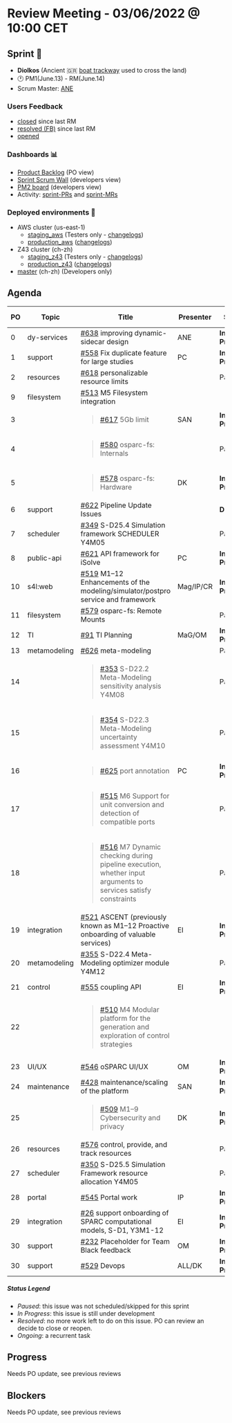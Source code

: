 # Review Meeting - 03/06/2022 @ 10:00 CET

## Sprint 🏃

- **Diolkos**  (Ancient :greece:  [boat trackway](https://en.wikipedia.org/wiki/Diolkos) used to cross the land)
- 🕐 PM1(June.13) - RM(June.14)
- Scrum Master: [ANE]

### Users Feedback

- [closed](https://github.com/pulls?q=is%3Apr+archived%3Afalse+user%3AITISFoundation+closed%3A%3E2022-06-13) since last RM
- [resolved (FB)](https://z43.manuscript.com/f/filters/?ixProject=45&ixStatus=0&maxrecords=50&resolvedInLast=3&sColumns=Category-Favorite-Case-TitleComment-Area-Priority-Status-DateResolved-DateOpened-OpenedBy&sSorts=LastUpdated.descending-Priority&sView=grid-flat) since last RM
- [opened](https://github.com/ITISFoundation/osparc-issues/issues?q=is%3Aissue+is%3Aopen+sort%3Areactions)

### Dashboards 📊

- [Product Backlog](https://github.com/orgs/ITISFoundation/projects/3) (PO view)
- [Sprint Scrum Wall](https://app.zenhub.com/workspaces/osparc---scrum-wall-5c9260f3d76ef51f6b0fe78d/board?repos=118596920,174557929,151701223,135289610,118910047,181836792,167586968) (developers view)
- [PM2 board](https://github.com/orgs/ITISFoundation/projects/9) (developers view)
- Activity: [sprint-PRs] and [sprint-MRs]

### Deployed environments 🚀

- AWS cluster (us-east-1)
  - [staging_aws](https://staging.osparc.io) (Testers only - [changelogs])
  - [production_aws](https://osparc.io) ([changelogs])
- Z43 cluster (ch-zh)
  - [staging_z43](http://osparc-staging.speag.com) (Testers only - [changelogs])
  - [production_z43](http://osparc.speag.com) ([changelogs])
- [master](https://osparc-master.speag.com) (ch-zh) (Developers only)

## Agenda

| PO  | Topic        | Title                                                                                                                                  | Presenter | Status          | Duration | Start-Time |
| --- | ------------ | -------------------------------------------------------------------------------------------------------------------------------------- | --------- | --------------- | -------- | ---------- |
| 0   | dy-services  | [#638] improving dynamic-sidecar design                                                                                                | ANE       | **In Progress** | 5'       | 10:05      |
| 1   | support      | [#558] Fix duplicate feature for large studies                                                                                         | PC        | **In Progress** | 3'       | 10:10      |
| 2   | resources    | [#618] personalizable resource limits                                                                                                  |           | Paused          | 0'       |            |
| 9   | filesystem   | [#513] M5 Filesystem integration                                                                                                       |           |                 |          |            |
| 3   |              | <blockquote>[#617] 5Gb limit</blockquote>                                                                                              | SAN       | **In Progress** | 5'       | 10:13      |
| 4   |              | <blockquote>[#580] osparc-fs: Internals</blockquote>                                                                                   |           | Paused          | 0'       |            |
| 5   |              | <blockquote>[#578] osparc-fs: Hardware</blockquote>                                                                                    | DK        | **In Progress** | 3'       | 10:18      |
| 6   | support      | [#622] Pipeline Update Issues                                                                                                          |           | **Done**        | 0'       |            |
| 7   | scheduler    | [#349] S-D25.4 Simulation framework SCHEDULER Y4M05                                                                                    |           | Paused          | 0'       |            |
| 8   | public-api   | [#621] API framework for iSolve                                                                                                        | PC        | **In Progress** | 3'       | 10:21      |
| 10  | s4l:web      | [#519] M1–12 Enhancements of the modeling/simulator/postpro service and framework                                                      | Mag/IP/CR | **In Progress** | 12'      | 10:24      |
| 11  | filesystem   | [#579] osparc-fs: Remote Mounts                                                                                                        |           | Paused          | 0'       |            |
| 12  | TI           | [#91] TI Planning                                                                                                                      | MaG/OM    | **In Progress** | 4'       | 10:36      |
| 13  | metamodeling | [#626] meta-modeling                                                                                                                   |           | Paused          | 0'       |            |
| 14  |              | <blockquote>[#353] S-D22.2 Meta-Modeling sensitivity analysis Y4M08</blockquote>                                                       |           | Paused          | 0'       |            |
| 15  |              | <blockquote>[#354] S-D22.3 Meta-Modeling uncertainty assessment Y4M10</blockquote>                                                     |           | Paused          | 0'       |            |
| 16  |              | <blockquote>[#625] port annotation</blockquote>                                                                                        | PC        | **In Progress** | 3'       | 10:40      |
| 17  |              | <blockquote>[#515] M6 Support for unit conversion and detection of compatible ports</blockquote>                                       |           | Paused          | 0'       |            |
| 18  |              | <blockquote>[#516] M7 Dynamic checking during pipeline execution, whether input arguments to services satisfy constraints</blockquote> |           | Paused          | 0'       |            |
| 19  | integration  | [#521] ASCENT (previously known as M1–12 Proactive onboarding of valuable services)                                                    | EI        | **In Progress** | 3'       | 10:43      |
| 20  | metamodeling | [#355] S-D22.4 Meta-Modeling optimizer module Y4M12                                                                                    |           | Paused          | 0'       |            |
| 21  | control      | [#555] coupling API                                                                                                                    | EI        | **In Progress** | 3'       | 10:46      |
| 22  |              | <blockquote>[#510] M4 Modular platform for the generation and exploration of control strategies</blockquote>                           |           |                 |          |            |
| 23  | UI/UX        | [#546] oSPARC UI/UX                                                                                                                    | OM        | **In Progress** | 4'       | 10:49      |
| 24  | maintenance  | [#428] maintenance/scaling of the platform                                                                                             | SAN       | **In Progress** | 3'       | 10:53      |
| 25  |              | <blockquote>[#509] M1–9 Cybersecurity and privacy</blockquote>                                                                         | DK        | **In Progress** | 3'       | 10:56      |
| 26  | resources    | [#576] control, provide, and track resources                                                                                           |           | Paused          | 0'       |            |
| 27  | scheduler    | [#350] S-D25.5 Simulation Framework resource allocation Y4M05                                                                          |           | Paused          | 0'       |            |
| 28  | portal       | [#545] Portal work                                                                                                                     | IP        | **In Progress** | 3'       | 11:59      |
| 29  | integration  | [#26] support onboarding of SPARC computational models, S-D1, Y3M1-12                                                                  | EI        | **In Progress** | 6'       | 12:02      |
| 30  | support      | [#232] Placeholder for Team Black feedback                                                                                             | OM        | **In Progress** | 3'       | 11:08      |
| 30  | support      | [#529] Devops                                                                                                                          | ALL/DK    | **In Progress** | 4'       | 12:11      |



##### Status Legend

- _Paused_: this issue was not scheduled/skipped for this sprint
- _In Progress_: this issue is still under development
- _Resolved_: no more work left to do on this issue. PO can review an decide to close or reopen.
- _Ongoing_: a recurrent task

[online]: http://status.osparc.io/
[operational]: https://git.speag.com/oSparc/e2e-testing/-/pipelines
[performant]: https://git.speag.com/oSparc/e2e-portal-testing/-/pipelines

## Progress

Needs PO update, see previous reviews

## Blockers

Needs PO update, see previous reviews

<!--References PLEASE KEEP ALPHABETICAL ORDER!!! -->

[all]: https://github.com/Surfict
[ane]: https://github.com/GitHK
[bl]: https://github.com/dyollb
[dk]: https://github.com/mrnicegyu11
[cr]: https://github.com/colinRawlings
[ip]: https://github.com/ignapas
[kz]: https://github.com/KZzizzle
[mag]: https://github.com/mguidon
[om]: https://github.com/odeimaiz
[pc]: https://github.com/pcrespov
[san]: https://github.com/sanderegg
[syr]: https://zmt.swiss/about/about-zmt/all-staff/reboux-sylvain/
[tn]: https://itis.swiss/who-we-are/staff-members/all-staff/newton-taylor/
[ei]: https://github.com/elisabettai
[j-d4]: https://github.com/ITISFoundation/osparc-issues/issues/62
[j-d7.a]: https://github.com/ITISFoundation/osparc-issues/issues/21
[j-d35]: https://github.com/ITISFoundation/osparc-issues/issues/31
[j-d33]: https://github.com/ITISFoundation/osparc-issues/issues/33
[j-d20]: https://github.com/ITISFoundation/osparc-issues/issues/48
[j-d21]: https://github.com/ITISFoundation/osparc-simcore/issues/1065
[j-d28.a]: https://github.com/ITISFoundation/osparc-simcore/issues/1066
[j-d29]: https://github.com/ITISFoundation/osparc-issues/issues/37
[s-d2]: https://github.com/ITISFoundation/osparc-simcore/issues/1069
[s-d18]: https://github.com/ITISFoundation/osparc-issues/issues/9
[s-d7]: https://github.com/ITISFoundation/osparc-issues/issues/21
[s-d10]: https://github.com/ITISFoundation/osparc-issues/issues/18
[s-d22]: https://github.com/ITISFoundation/osparc-issues/issues/5
[s-d12]: https://github.com/ITISFoundation/osparc-issues/issues/16
[s-d15]: https://github.com/ITISFoundation/osparc-issues/issues/12
[s-d12]: https://github.com/ITISFoundation/osparc-issues/issues/16
[s-d6]: https://github.com/ITISFoundation/osparc-issues/issues/22
[s-d5]: https://github.com/ITISFoundation/osparc-issues/issues/23
[s-d21]: https://github.com/ITISFoundation/osparc-issues/issues/6
[s-d4]: https://github.com/ITISFoundation/osparc-issues/issues/24
[s-d1]: https://github.com/ITISFoundation/osparc-issues/issues/26
[s-d26]: https://github.com/ITISFoundation/osparc-issues/issues/332
[s-d27.2]: https://github.com/ITISFoundation/osparc-issues/issues/357
[n-d1]: https://github.com/ITISFoundation/osparc-issues/issues/68
[n-d2]: https://github.com/ITISFoundation/osparc-issues/issues/91
[tb-backlog]: https://github.com/ITISFoundation/osparc-issues/projects/4
[z43-backlog]: https://z43.fogbugz.com/f/filters/1112/osparc-cases
[sprint-prs]: https://github.com/pulls?page=1&q=is%3Apr+archived%3Afalse+user%3AITISFoundation+closed%3A%3E2021-11-15
[sprint-mrs]: https://git.speag.com/groups/oSparc/-/merge_requests?scope=all&utf8=%E2%9C%93&state=all
[changelogs]: https://github.com/ITISFoundation/osparc-simcore/releases

[#638]: https://github.com/ITISFoundation/osparc-simcore/issues/638
[#558]: https://github.com/ITISFoundation/osparc-simcore/issues/558
[#618]: https://github.com/ITISFoundation/osparc-simcore/issues/618
[#513]: https://github.com/ITISFoundation/osparc-simcore/issues/513
[#617]: https://github.com/ITISFoundation/osparc-simcore/issues/617
[#580]: https://github.com/ITISFoundation/osparc-simcore/issues/580
[#578]: https://github.com/ITISFoundation/osparc-simcore/issues/578
[#622]: https://github.com/ITISFoundation/osparc-simcore/issues/622
[#349]: https://github.com/ITISFoundation/osparc-simcore/issues/349
[#621]: https://github.com/ITISFoundation/osparc-simcore/issues/621
[#519]: https://github.com/ITISFoundation/osparc-simcore/issues/519
[#579]: https://github.com/ITISFoundation/osparc-simcore/issues/579
[#91]: https://github.com/ITISFoundation/osparc-simcore/issues/91
[#626]: https://github.com/ITISFoundation/osparc-simcore/issues/626
[#353]: https://github.com/ITISFoundation/osparc-simcore/issues/353
[#354]: https://github.com/ITISFoundation/osparc-simcore/issues/354
[#625]: https://github.com/ITISFoundation/osparc-simcore/issues/625
[#515]: https://github.com/ITISFoundation/osparc-simcore/issues/515
[#516]: https://github.com/ITISFoundation/osparc-simcore/issues/516
[#521]: https://github.com/ITISFoundation/osparc-simcore/issues/521
[#355]: https://github.com/ITISFoundation/osparc-simcore/issues/355
[#555]: https://github.com/ITISFoundation/osparc-simcore/issues/555
[#510]: https://github.com/ITISFoundation/osparc-simcore/issues/510
[#546]: https://github.com/ITISFoundation/osparc-simcore/issues/546
[#428]: https://github.com/ITISFoundation/osparc-simcore/issues/428
[#509]: https://github.com/ITISFoundation/osparc-simcore/issues/509
[#529]: https://github.com/ITISFoundation/osparc-issues/issues/529
[#576]: https://github.com/ITISFoundation/osparc-simcore/issues/576
[#350]: https://github.com/ITISFoundation/osparc-simcore/issues/350
[#545]: https://github.com/ITISFoundation/osparc-simcore/issues/545
[#26]: https://github.com/ITISFoundation/osparc-simcore/issues/26
[#232]: https://github.com/ITISFoundation/osparc-simcore/issues/232
